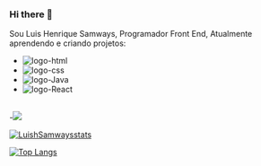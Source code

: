 ### Hi there 👋
Sou Luis Henrique Samways, Programador Front End, Atualmente aprendendo e criando projetos:
<br/>
- <img src="https://img.shields.io/badge/HTML5-E34F26?style=for-the-badge&logo=html5&logoColor=white" alt="logo-html" />
- <img src="https://img.shields.io/badge/CSS-239120?&style=for-the-badge&logo=css3&logoColor=white" alt="logo-css" />
- <img src="https://img.shields.io/badge/JavaScript-F7DF1E?style=for-the-badge&logo=javascript&logoColor=black" alt="logo-Java" />
- <img src="https://img.shields.io/badge/React-20232A?style=for-the-badge&logo=react&logoColor=61DAFB" alt="logo-React" />
<br/>
-<a href="www.linkedin.com/in/luis-samways"><img src="https://img.shields.io/badge/LinkedIn-0077B5?style=for-the-badge&logo=linkedin&logoColor=white"/> <a/>



[![LuishSamwaysstats](https://github-readme-stats.vercel.app/api?username=LuishSamways)](https://github.com/anuraghazra/github-readme-stats)

[![Top Langs](https://github-readme-stats.vercel.app/api/top-langs/?username=LuishSamways)](https://github.com/anuraghazra/github-readme-stats)

